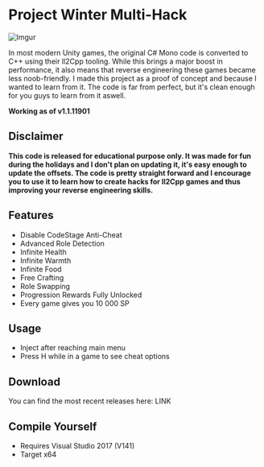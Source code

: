 # Project Winter Multi-Hack
![Imgur](https://i.imgur.com/ro1PB66.jpg)

In most modern Unity games, the original C# Mono code is converted to C++ using their Il2Cpp tooling. While this brings a major boost in performance, it also means that reverse engineering these games became less noob-friendly. I made this project as a proof of concept and because I wanted to learn from it. The code is far from perfect, but it's clean enough for you guys to learn from it aswell.

**Working as of v1.1.11901**

## Disclaimer
**This code is released for educational purpose only. It was made for fun during the holidays and I don't plan on updating it, it's easy enough to update the offsets. The code is pretty straight forward and I encourage you to use it to learn how to create hacks for Il2Cpp games and thus improving your reverse engineering skills.**

## Features
* Disable CodeStage Anti-Cheat
* Advanced Role Detection
* Infinite Health
* Infinite Warmth
* Infinite Food
* Free Crafting
* Role Swapping
* Progression Rewards Fully Unlocked
* Every game gives you 10 000 SP

## Usage
* Inject after reaching main menu
* Press H while in a game to see cheat options

## Download
You can find the most recent releases here: LINK

## Compile Yourself
- Requires Visual Studio 2017 (V141)
- Target x64
